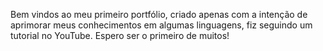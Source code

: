 Bem vindos ao meu primeiro portfólio, criado apenas com a intenção de aprimorar meus conhecimentos em algumas linguagens, fiz seguindo um tutorial no YouTube. Espero ser o primeiro de muitos!
